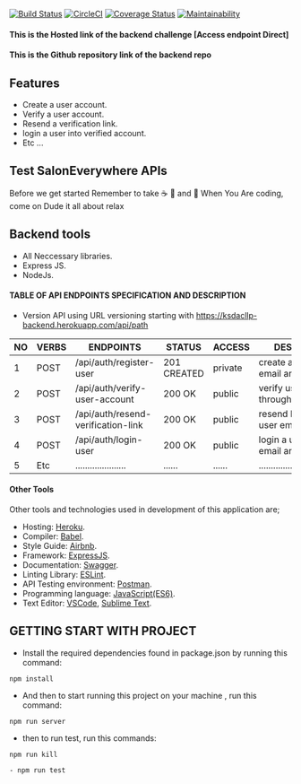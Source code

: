 [![Build Status](https://travis-ci.org/key-joshua/Ksdacllp-Backend.svg?branch=develop)](https://travis-ci.org/key-joshua/Ksdacllp-Backend)
[![CircleCI](https://circleci.com/gh/key-joshua/Ksdacllp-Backend.svg?style=svg)](https://circleci.com/gh/key-joshua/Ksdacllp-Backend)
[![Coverage Status](https://coveralls.io/repos/github/key-joshua/Ksdacllp-Backend/badge.svg?branch=develop)](https://coveralls.io/github/key-joshua/Ksdacllp-Backend?branch=develop)
[![Maintainability](https://api.codeclimate.com/v1/badges/46ec829a6c58d122a657/maintainability)](https://codeclimate.com/github/key-joshua/Ksdacllp-Backend/maintainability)


#### This is the Hosted link of the backend challenge [Access endpoint Direct]


#### This is the Github repository link of the backend repo 


## Features

- Create a user account.
- Verify a user account.
- Resend a verification link.
- login a user into verified account.
- Etc ...

## Test SalonEverywhere APIs

Before we get started Remember to take  :coffee:   :pizza:  and :dancer:   When You Are coding, come on Dude it all about relax

## Backend tools

 - All Neccessary libraries.
 - Express JS.
 - NodeJs.


#### TABLE OF API ENDPOINTS SPECIFICATION AND DESCRIPTION

- Version API using URL versioning starting with https://ksdacllp-backend.herokuapp.com/api/path  


|NO  | VERBS  | ENDPOINTS                            | STATUS       | ACCESS      | DESCRIPTION                                |
|----|--------|--------------------------------------|--------------|-------------|--------------------------------------------|
| 1  | POST   | /api/auth/register-user              | 201 CREATED  | private     | create a user with email and password      |
| 2  | POST   | /api/auth/verify-user-account        | 200 OK       | public      | verify user account through emailed link   |
| 3  | POST   | /api/auth/resend-verification-link   | 200 OK       | public      | resend link through user email             |
| 4  | POST   | /api/auth/login-user                 | 200 OK       | public      | login a user with email and password       |
| 5  | Etc    | .....................                | ......       | ......      | ......................................     |


#### Other Tools

Other tools and technologies used in development of this application are;
- Hosting: [Heroku](https://heroku.com/).
- Compiler: [Babel](https://babeljs.io/).
- Style Guide: [Airbnb](https://airbnb.io/projects/javascript/).
- Framework: [ExpressJS](http://expressjs.com/).
- Documentation: [Swagger](https://swagger.io/).
- Linting Library: [ESLint](https://eslint.org/).
- API Testing environment: [Postman](https://www.getpostman.com).
- Programming language: [JavaScript(ES6)](https://developer.mozilla.org/en-US/docs/Web/JavaScript/).
- Text Editor: [VSCode](https://code.visualstudio.com), [Sublime Text](https://www.sublimetext.com/).

## GETTING START WITH PROJECT

- Install the required dependencies found in package.json by running this command:
 ```
npm install
 ```
- And then to start running  this project on your machine , run this command:
 ```
npm run server
 ```
- then to run test, run this commands:
 ```
npm run kill
```
 ```
- npm run test
```
